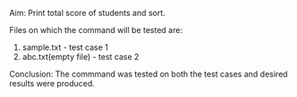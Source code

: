 Aim: Print total score of students and sort.

Files on which the command will be tested are:  
1. sample.txt - test case 1
2. abc.txt(empty file) - test case 2 

Conclusion: The commmand was tested on both the test cases and desired results were produced.
